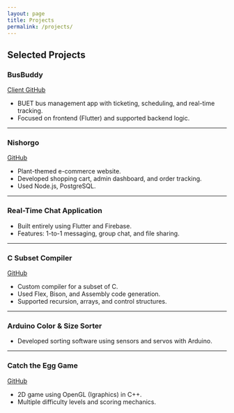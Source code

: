 ```yaml
---
layout: page
title: Projects
permalink: /projects/
---
```


## Selected Projects

### BusBuddy  
[Client GitHub](https://github.com/NafiuRahman77/BusBuddy-Client-End)  
- BUET bus management app with ticketing, scheduling, and real-time tracking.  
- Focused on frontend (Flutter) and supported backend logic.

---

### Nishorgo  
[GitHub](https://github.com/NafiuRahman77/Term-Project-2-2-Nishorgo)  
- Plant-themed e-commerce website.  
- Developed shopping cart, admin dashboard, and order tracking.  
- Used Node.js, PostgreSQL.

---

### Real-Time Chat Application  
- Built entirely using Flutter and Firebase.  
- Features: 1-to-1 messaging, group chat, and file sharing.

---

### C Subset Compiler  
[GitHub](https://github.com/NafiuRahman77/Compiler)  
- Custom compiler for a subset of C.  
- Used Flex, Bison, and Assembly code generation.  
- Supported recursion, arrays, and control structures.

---

### Arduino Color & Size Sorter  
- Developed sorting software using sensors and servos with Arduino.

---

### Catch the Egg Game  
[GitHub](https://github.com/NafiuRahman77/Catch-The-Egg)  
- 2D game using OpenGL (Igraphics) in C++.  
- Multiple difficulty levels and scoring mechanics.
